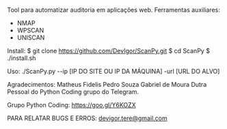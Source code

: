 Tool para automatizar auditoria em aplicações web.
Ferramentas auxiliares:
- NMAP
- WPSCAN
- UNISCAN

Install:
$ git clone https://github.com/DevIgor/ScanPy.git 
$ cd ScanPy
$ ./install.sh

Uso:
  ./ScanPy.py --ip [IP DO SITE OU IP DA MÁQUINA] -url [URL DO ALVO]

Agradecimentos:
  Matheus Fidelis
  Pedro Souza
  Gabriel de Moura Dutra
  Pessoal do Python Coding grupo do Telegram.

Grupo Python Coding: https://goo.gl/Y6KOZX

PARA RELATAR BUGS E ERROS: devigor.tere@gmail.com
